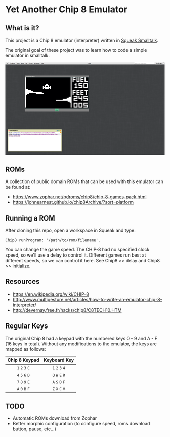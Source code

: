 # Yet Another Chip 8 Emulator

## What is it?

This project is a Chip 8 emulator (interpreter) written in [Squeak Smalltalk](https://squeak.org).

The original goal of these project was to learn how to code a simple emulator in smalltalk.

![alt text](https://github.com/thiagoslino/Chip8-Squeak/blob/master/screen.png "Chip-8 for Squeak")

## ROMs
A collection of public domain ROMs that can be used with this emulator can be found at:
 - https://www.zophar.net/pdroms/chip8/chip-8-games-pack.html
 - https://johnearnest.github.io/chip8Archive/?sort=platform


## Running a ROM
After cloning this repo, open a workspace in Squeak and type:

```Smalltalk
Chip8 runProgram: '/path/to/rom/filename'.
```
You can change the game speed. The CHIP-8 had no specified clock speed, so we'll use a delay to control it. Different games run best at different speeds, so we can control it here. See Chip8 >> delay and Chip8 >> initialize.

## Resources
* https://en.wikipedia.org/wiki/CHIP-8
* http://www.multigesture.net/articles/how-to-write-an-emulator-chip-8-interpreter/
* http://devernay.free.fr/hacks/chip8/C8TECH10.HTM


## Regular Keys

The original Chip 8 had a keypad with the numbered keys 0 - 9 and A - F (16
keys in total). Without any modifications to the emulator, the keys are mapped
as follows:

| Chip 8 Keypad | Keyboard Key |
| :--------: | :----------: |
| `1` `2` `3` `C` | `1` `2` `3` `4` |
| `4` `5` `6` `D` | `Q` `W` `E` `R` |
| `7` `8` `9` `E` | `A` `S` `D` `F` |
| `A` `0` `B` `F` | `Z` `X` `C` `V` |

## TODO
* Automatic ROMs download from Zophar
* Better morphic configuration (to configure speed, roms download button, pause, etc...)
